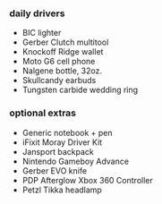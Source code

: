 
### daily drivers
* BIC lighter
* Gerber Clutch multitool
* Knockoff Ridge wallet
* Moto G6 cell phone
* Nalgene bottle, 32oz.
* Skullcandy earbuds
* Tungsten carbide wedding ring

### optional extras
* Generic notebook + pen
* iFixit Moray Driver Kit
* Jansport backpack
* Nintendo Gameboy Advance
* Gerber EVO knife
* PDP Afterglow Xbox 360 Controller
* Petzl Tikka headlamp
